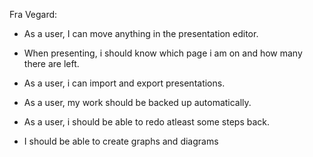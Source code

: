 Fra Vegard:

- As a user, I can move anything in the presentation editor.

- When presenting, i should know which page i am on and how many there are left.

- As a user, i can import and export presentations.

- As a user, my work should be backed up automatically.

- As a user, i should be able to redo atleast some steps back.

- I should be able to create graphs and diagrams